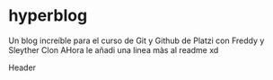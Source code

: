 # hyperblog
Un blog increíble para el curso de Git y Github de Platzi con Freddy y Sleyther Clon
AHora le añadi una linea màs al readme xd

Header
